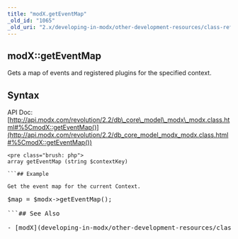 ```yaml
---
title: "modX.getEventMap"
_old_id: "1065"
_old_uri: "2.x/developing-in-modx/other-development-resources/class-reference/modx/modx.geteventmap"
---
```


## modX::getEventMap

Gets a map of events and registered plugins for the specified context.

## Syntax

API Doc: [http://api.modx.com/revolution/2.2/db\_core\_model\_modx\_modx.class.html#%5CmodX::getEventMap()](http://api.modx.com/revolution/2.2/db_core_model_modx_modx.class.html#%5CmodX::getEventMap())

```
<pre class="brush: php">
array getEventMap (string $contextKey)

```## Example

Get the event map for the current Context.

```
<pre class="brush: php">
$map = $modx->getEventMap();

```## See Also

- [modX](developing-in-modx/other-development-resources/class-reference/modx "modX")